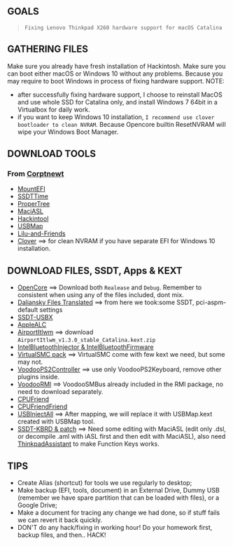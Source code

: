 ## GOALS
> `Fixing Lenovo Thinkpad X260 hardware support for macOS Catalina`

##  GATHERING FILES
Make sure you already have fresh installation of Hackintosh.
Make sure you can boot either macOS or Windows 10 without any problems. Because you may require to boot Windows in process of fixing hardware support.
NOTE:
* after successfully fixing hardware support, I choose to reinstall MacOS and use whole SSD for Catalina only, and install Windows 7 64bit in a Virtualbox for daily work.
* if you want to keep Windows 10 installation, `I recommend use clover bootloader to clean NVRAM`. Because Opencore builtin ResetNVRAM will wipe your Windows Boot Manager.

##  DOWNLOAD TOOLS
### From [Corptnewt](https://github.com/corpnewt) 
* [MountEFI](https://github.com/corpnewt/MountEFI)
* [SSDTTime](https://github.com/corpnewt/SSDTTime)
* [ProperTree](https://github.com/corpnewt/ProperTree)
* [MaciASL](https://github.com/acidanthera/MaciASL/releases/tag/1.6.1)
* [Hackintool](https://github.com/headkaze/Hackintool/releases/tag/3.6.1)
* [USBMap](https://github.com/corpnewt/USBMap)
* [Lilu-and-Friends](https://github.com/corpnewt/Lilu-and-Friends)
* [Clover](https://github.com/CloverHackyColor/CloverBootloader/releases) ==> for clean NVRAM if you have separate EFI for Windows 10 installation.

##  DOWNLOAD FILES, SSDT, Apps & KEXT
* [OpenCore](https://github.com/acidanthera/opencorepkg/releases) ==> Download both `Realease` and `Debug`. Remember to consistent when using any of the files included, dont mix.
* [Daliansky Files Translated](https://github.com/5T33Z0/OC-Little-Translated) ==> from here we took:some SSDT, pci-aspm-default settings
* [SSDT-USBX](https://github.com/dortania/Getting-Started-With-ACPI/blob/master/extra-files/compiled/SSDT-EC-USBX-LAPTOP.aml)
* [AppleALC](https://github.com/acidanthera/applealc/releases)
* [AirportItlwm](https://github.com/OpenIntelWireless/itlwm/releases/tag/v1.3.0) ==> download `AirportItlwm_v1.3.0_stable_Catalina.kext.zip`
* [IntelBluetoothInjector & IntelBluetoothFirmware](https://github.com/OpenIntelWireless/IntelBluetoothFirmware/releases/tag/1.1.3)
* [VirtualSMC pack](https://github.com/acidanthera/VirtualSMC/releases/tag/1.2.4) ==> VirtualSMC come with few kext we need, but some may not.
* [VoodooPS2Controller](https://github.com/acidanthera/VoodooPS2/releases/tag/2.2.3) ==> use only VoodooPS2Keyboard, remove other plugins inside.
* [VoodooRMI](https://github.com/VoodooSMBus/VoodooRMI/releases/tag/1.3.3) ==> VoodooSMBus already included in the RMI package, no need to download separately.
* [CPUFriend](https://github.com/acidanthera/CPUFriend/releases)
* [CPUFriendFriend](https://github.com/corpnewt/CPUFriendFriend)
* [USBInjectAll](https://github.com/Sniki/OS-X-USB-Inject-All/releases) ==> After mapping, we will replace it with USBMap.kext created with USBMap tool.
* [SSDT-KBRD & patch](https://github.com/MSzturc/Lenovo-T460-OpenCore/releases/tag/v0.60.1) ==> Need some editing with MaciASL (edit only .dsl, or decompile .aml with iASL first and then edit with MaciASL), also need [ThinkpadAssistant](https://github.com/MSzturc/ThinkpadAssistant/releases/tag/v1.9.2.1) to make Function Keys works.


##  TIPS
* Create Alias (shortcut) for tools we use regularly to desktop;
* Make backup (EFI, tools, document) in an External Drive, Dummy USB (remember we have spare partition that can be loaded with files), or a Google Drive;
* Make a document for tracing any change we had done, so if stuff fails we can revert it back quickly.
* DON'T do any hack/fixing in working hour! Do your homework first, backup files, and then.. HACK!
